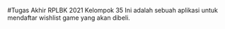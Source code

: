 #Tugas Akhir RPLBK 2021 Kelompok 35
Ini adalah sebuah aplikasi untuk mendaftar wishlist game yang akan dibeli.